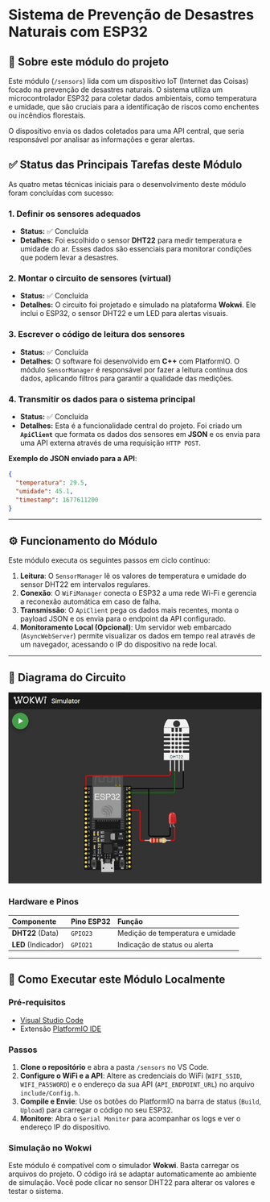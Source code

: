 # Sistema de Prevenção de Desastres Naturais com ESP32

## 📖 Sobre este módulo do projeto

Este módulo (`/sensors`) lida com um dispositivo IoT (Internet das Coisas) focado na prevenção de desastres naturais. O sistema utiliza um microcontrolador ESP32 para coletar dados ambientais, como temperatura e umidade, que são cruciais para a identificação de riscos como enchentes ou incêndios florestais.

O dispositivo envia os dados coletados para uma API central, que seria responsável por analisar as informações e gerar alertas.

## ✅ Status das Principais Tarefas deste Módulo

As quatro metas técnicas iniciais para o desenvolvimento deste módulo foram concluídas com sucesso:

### 1. Definir os sensores adequados
- **Status:** ✅ Concluída
- **Detalhes:** Foi escolhido o sensor **DHT22** para medir temperatura e umidade do ar. Esses dados são essenciais para monitorar condições que podem levar a desastres.

### 2. Montar o circuito de sensores (virtual)
- **Status:** ✅ Concluída
- **Detalhes:** O circuito foi projetado e simulado na plataforma **Wokwi**. Ele inclui o ESP32, o sensor DHT22 e um LED para alertas visuais.

### 3. Escrever o código de leitura dos sensores
- **Status:** ✅ Concluída
- **Detalhes:** O software foi desenvolvido em **C++** com PlatformIO. O módulo `SensorManager` é responsável por fazer a leitura contínua dos dados, aplicando filtros para garantir a qualidade das medições.

### 4. Transmitir os dados para o sistema principal
- **Status:** ✅ Concluída
- **Detalhes:** Esta é a funcionalidade central do projeto. Foi criado um **`ApiClient`** que formata os dados dos sensores em **JSON** e os envia para uma API externa através de uma requisição `HTTP POST`.

**Exemplo do JSON enviado para a API**:
```json
{
  "temperatura": 29.5,
  "umidade": 45.1,
  "timestamp": 1677611200
}
```

---

## ⚙️ Funcionamento do Módulo

Este módulo executa os seguintes passos em ciclo contínuo:

1.  **Leitura**: O `SensorManager` lê os valores de temperatura e umidade do sensor DHT22 em intervalos regulares.
2.  **Conexão**: O `WiFiManager` conecta o ESP32 a uma rede Wi-Fi e gerencia a reconexão automática em caso de falha.
3.  **Transmissão**: O `ApiClient` pega os dados mais recentes, monta o payload JSON e os envia para o endpoint da API configurado.
4.  **Monitoramento Local (Opcional)**: Um servidor web embarcado (`AsyncWebServer`) permite visualizar os dados em tempo real através de um navegador, acessando o IP do dispositivo na rede local.

---

## 🔧 Diagrama do Circuito


![Diagrama do Circuito](/sensors/diagram.jpg)


### Hardware e Pinos

| Componente | Pino ESP32 | Função |
| :--- | :--- | :--- |
| **DHT22** (Data) | `GPIO23` |	Medição de temperatura e umidade |
| **LED** (Indicador) | `GPIO21` | Indicação de status ou alerta |

---

## 🚀 Como Executar este Módulo Localmente

### Pré-requisitos
- [Visual Studio Code](https://code.visualstudio.com/)
- Extensão [PlatformIO IDE](https://platformio.org/platformio-ide)

### Passos
1.  **Clone o repositório** e abra a pasta `/sensors` no VS Code.
2.  **Configure o WiFi e a API**: Altere as credenciais do WiFi (`WIFI_SSID`, `WIFI_PASSWORD`) e o endereço da sua API (`API_ENDPOINT_URL`) no arquivo `include/Config.h`.
3.  **Compile e Envie**: Use os botões do PlatformIO na barra de status (`Build`, `Upload`) para carregar o código no seu ESP32.
4.  **Monitore**: Abra o `Serial Monitor` para acompanhar os logs e ver o endereço IP do dispositivo.

### Simulação no Wokwi
Este módulo é compatível com o simulador **Wokwi**. Basta carregar os arquivos do projeto. O código irá se adaptar automaticamente ao ambiente de simulação. Você pode clicar no sensor DHT22 para alterar os valores e testar o sistema.
